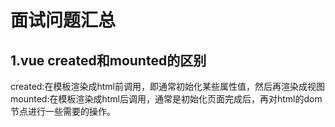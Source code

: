 面试问题汇总
==========


1.vue created和mounted的区别
---
   created:在模板渲染成html前调用，即通常初始化某些属性值，然后再渲染成视图
   mounted:在模板渲染成html后调用，通常是初始化页面完成后，再对html的dom节点进行一些需要的操作。


